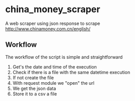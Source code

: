 # china_money_scraper
A web scraper using json response to scrape http://www.chinamoney.com.cn/english/

## Workflow

The workflow of the script is simple and straightforward

1. Get's the date and time of the execution
2. Check if there is a file with the same datetime execution
3. If not create the file
4. With request module we "open" the url
5. We get the json data
6. Store it to a csv a file
